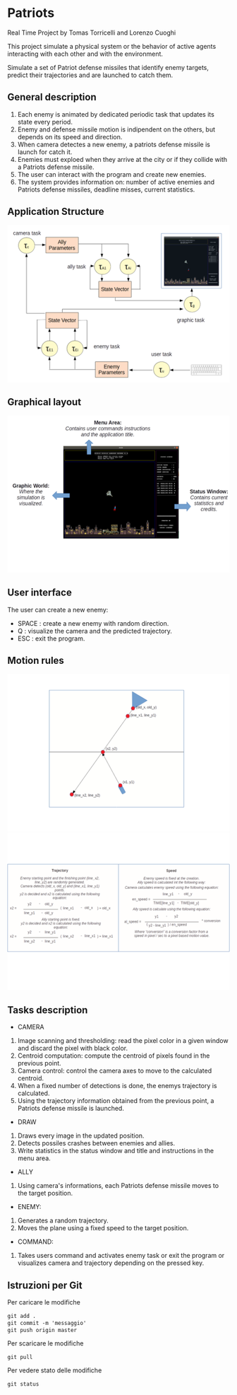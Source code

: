 ﻿# Patriots
Real Time Project by Tomas Torricelli and Lorenzo Cuoghi

This project simulate a physical system or the behavior of active agents interacting with each other and with the environment.

Simulate a set of Patriot defense missiles that identify enemy targets, predict their trajectories and are launched to catch them.

## General description
1. Each enemy is animated by dedicated periodic task that updates its state every period.
2. Enemy and defense missile motion is indipendent on the others, but depends on its speed and direction.
3. When camera detectes a new enemy, a patriots defense missile is launch for catch it.
4. Enemies must exploed when they arrive at the city or if they collide with a Patriots defense missile.
5. The user can interact with the program and create new enemies.
6. The system provides information on: number of active enemies and Patriots defense missiles, deadline misses, current statistics.

## Application Structure
![alt text](https://github.com/212622/RealTimeProject/blob/master/README/Applicationstructure.png)

## Graphical layout
![alt text](https://github.com/212622/RealTimeProject/blob/master/README/Graphicallayout.png)

## User interface
The user can create a new enemy:
- SPACE : create a new enemy with random direction.
- Q : visualize the camera and the predicted trajectory.
- ESC : exit the program.

## Motion rules
![alt text](https://github.com/212622/RealTimeProject/blob/master/README/Motionrules.png)
![alt text](https://github.com/212622/RealTimeProject/blob/master/README/MotionrulesB.png)

## Tasks description
- CAMERA
1. Image scanning and thresholding: read the pixel color in a given window and discard the pixel with black color.
2. Centroid computation: compute the centroid of pixels found in the previous point.
3. Camera control: control the camera axes to move to the calculated centroid.
4. When a fixed number of detections is done, the enemys trajectory is calculated.
5. Using the trajectory information obtained from the previous point, a Patriots defense missile is launched.

- DRAW
1. Draws every image in the updated position.
2. Detects possiles crashes between enemies and allies.
3. Write statistics in the status window and title and instructions in the menu area.

- ALLY
1. Using camera's informations, each Patriots defense missile moves to the target position.

- ENEMY:
1. Generates a random trajectory.
2. Moves the plane using a fixed speed to the target position.

- COMMAND:
1. Takes users command and activates enemy task or exit the program or visualizes camera and trajectory depending on the pressed key.

## Istruzioni per Git

Per caricare le modifiche

	git add .
	git commit -m 'messaggio'
	git push origin master

Per scaricare le modifiche

	git pull
	
Per vedere stato delle modifiche

	git status
	
